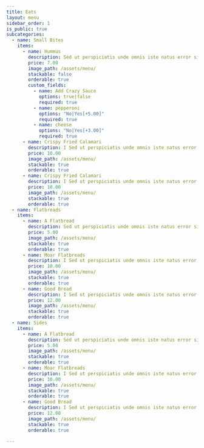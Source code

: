 ```yaml
---
title: Eats
layout: menu
sidebar_order: 1
is_public: true
subcategories:
  - name: Small Bites
    items:
      - name: Hummus
        description: Sed ut perspiciatis unde omnis iste natus error sit voluptatem accusantium doloremque laudantium, totam rem aperiam, eaque ipsa quae ab illo inventore
        price: 7.00
        image_path: /assets/menu/
        stackable: false
        orderable: true
        custom_fields:
          - name: Add Crazy Sauce
            options: true|false
            required: true
          - name: pepperoni
            options: "No|Yes[+5.00]"
            required: true
          - name: cheese
            options: "No|Yes[+3.00]"
            required: true
      - name: Crispy Fried Calamari
        description: I Sed ut perspiciatis unde omnis iste natus error sit voluptatem accusantium doloremque laudantium, totam rem aperiam, eaque ipsa quae ab illo inventore
        price: 10.00
        image_path: /assets/menu/
        stackable: true
        orderable: true
      - name: Crispy Fried Calamari
        description: I Sed ut perspiciatis unde omnis iste natus error sit voluptatem accusantium doloremque laudantium, totam rem aperiam, eaque ipsa quae ab illo inventore
        price: 10.00
        image_path: /assets/menu/
        stackable: true
        orderable: true
  - name: Flatbreads
    items:
      - name: A Flatbread
        description: Sed ut perspiciatis unde omnis iste natus error sit voluptatem accusantium doloremque laudantium, totam rem aperiam, eaque ipsa quae ab illo inventore
        price: 5.00
        image_path: /assets/menu/
        stackable: true
        orderable: true
      - name: Moar Flatbreads
        description: I Sed ut perspiciatis unde omnis iste natus error sit voluptatem accusantium doloremque laudantium, totam rem aperiam, eaque ipsa quae ab illo inventore
        price: 10.00
        image_path: /assets/menu/
        stackable: true
        orderable: true
      - name: Good Bread
        description: I Sed ut perspiciatis unde omnis iste natus error sit voluptatem accusantium doloremque laudantium, totam rem aperiam, eaque ipsa quae ab illo inventore
        price: 12.00
        image_path: /assets/menu/
        stackable: true
        orderable: true
  - name: Sides
    items:
      - name: A Flatbread
        description: Sed ut perspiciatis unde omnis iste natus error sit voluptatem accusantium doloremque laudantium, totam rem aperiam, eaque ipsa quae ab illo inventore
        price: 5.00
        image_path: /assets/menu/
        stackable: true
        orderable: true
      - name: Moar Flatbreads
        description: I Sed ut perspiciatis unde omnis iste natus error sit voluptatem accusantium doloremque laudantium, totam rem aperiam, eaque ipsa quae ab illo inventore
        price: 10.00
        image_path: /assets/menu/
        stackable: true
        orderable: true
      - name: Good Bread
        description: I Sed ut perspiciatis unde omnis iste natus error sit voluptatem accusantium doloremque laudantium, totam rem aperiam, eaque ipsa quae ab illo inventore
        price: 12.00
        image_path: /assets/menu/
        stackable: true
        orderable: true

---
```

